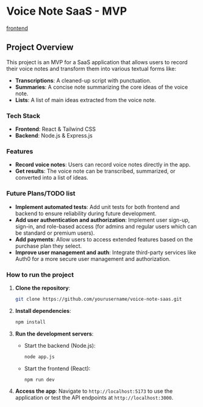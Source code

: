 # Voice Note SaaS - MVP

[frontend](https://github.com/dsabljic/voice-notes-frontend/blob/master/README.md)

## Project Overview

This project is an MVP for a SaaS application that allows users to record their voice notes and transform them into various textual forms like:
- **Transcriptions**: A cleaned-up script with punctuation.
- **Summaries**: A concise note summarizing the core ideas of the voice note.
- **Lists**: A list of main ideas extracted from the voice note.

### Tech Stack
- **Frontend**: React & Tailwind CSS
- **Backend**: Node.js & Express.js

<!-- ### Reason for MVP Scope
At this stage, the focus of the project is to build a working MVP without user authentication, authorization, or payments. The decision to keep these out of the MVP is to align with my current learning journey in Node.js/Express, which is still covering foundational topics.

By limiting the scope of this MVP I want to:
- Apply what I am currently learning in the aforementioned course.
- Create a simple, functional version of the full stack app without diving into topics like authentication and payment integration, which will be added later as I advance through the course. -->

### Features
- **Record voice notes**: Users can record voice notes directly in the app.
- **Get results**: The voice note can be transcribed, summarized, or converted into a list of ideas.
  
### Future Plans/TODO list
- **Implement automated tests**: Add unit tests for both frontend and backend to ensure reliability during future development.
- **Add user authentication and authorization**: Implement user sign-up, sign-in, and role-based access (for admins and regular users which can be standard or premium users).
- **Add payments**: Allow users to access extended features based on the purchase plan they select.
- **Improve user management and auth**: Integrate third-party services like Auth0 for a more secure user management and authorization.

### How to run the project
1. **Clone the repository**:
   ```bash
   git clone https://github.com/yourusername/voice-note-saas.git
   ```
   
2. **Install dependencies**:
     ```bash
     npm install
     ```

3. **Run the development servers**:
   - Start the backend (Node.js):
     ```bash
     node app.js
     ```
   - Start the frontend (React):
     ```bash
     npm run dev
     ```

4. **Access the app**:
   Navigate to `http://localhost:5173` to use the application or test the API endpoints at `http://localhost:3000`.
